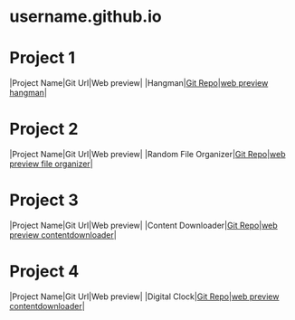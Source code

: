 # username.github.io
# Project 1
|Project Name|Git Url|Web preview|
|Hangman|[Git Repo](https://github.com/Bisht-01/Hangman.git)|[web preview hangman](https://bisht-01.github.io/Hangman/)|
# Project 2
|Project Name|Git Url|Web preview|
|Random File Organizer|[Git Repo](https://github.com/Bisht-01/fileorg.git)|[web preview file organizer](https://bisht-01.github.io/fileorg/)|
# Project 3
|Project Name|Git Url|Web preview|
|Content Downloader|[Git Repo](https://github.com/Bisht-01/content-downloader.git)|[web preview contentdownloader](https://bisht-01.github.io/content-downloader/)|
# Project 4
|Project Name|Git Url|Web preview|
|Digital Clock|[Git Repo](https://github.com/Bisht-01/digital_clock.git)|[web preview contentdownloader](https://bisht-01.github.io/digital_clock/)|
